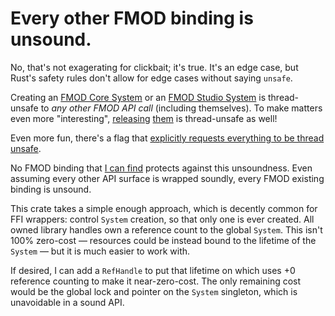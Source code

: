 # Every other FMOD binding is unsound.

No, that's not exagerating for clickbait; it's true. It's an edge case, but Rust's safety rules don't allow for edge cases without saying `unsafe`.

Creating an [FMOD Core System](https://fmod.com/resources/documentation-api?version=2.02&page=core-api-system.html#system_create)
or an [FMOD Studio System](https://fmod.com/resources/documentation-api?version=2.02&page=studio-api-system.html#studio_system_create)
is thread-unsafe to _any other FMOD API call_ (including themselves). To make matters even more "interesting",
[releasing](https://fmod.com/resources/documentation-api?version=2.02&page=core-api-system.html#system_release)
[them](https://fmod.com/resources/documentation-api?version=2.02&page=studio-api-system.html#studio_system_release)
is thread-unsafe as well!

Even more fun, there's a flag that
[explicitly requests everything to be thread unsafe](https://fmod.com/resources/documentation-api?version=2.02&page=core-api-system.html#fmod_init_thread_unsafe).

No FMOD binding that [I can find](https://lib.rs/search?q=fmod) protects against this unsoundness.
Even assuming every other API surface is wrapped soundly, every FMOD existing binding is unsound.

This crate takes a simple enough approach, which is decently common for FFI wrappers:
control `System` creation, so that only one is ever created. All owned library handles own a reference count to the global `System`.
This isn't 100% zero-cost — resources could be instead bound to the lifetime of the `System` — but it is much easier to work with.

If desired, I can add a `RefHandle` to put that lifetime on which uses +0 reference counting to make it near-zero-cost.
The only remaining cost would be the global lock and pointer on the `System` singleton, which is unavoidable in a sound API.
